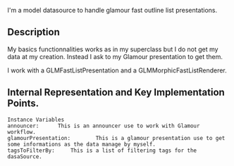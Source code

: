 I'm a model datasource to handle glamour fast outline list presentations.

Description 
--------------------

My basics functionnalities works as in my superclass but I do not get my data at my creation. Instead I ask to my Glamour presentation to get them.

I work with a GLMFastListPresentation and a GLMMorphicFastListRenderer. 

Internal Representation and Key Implementation Points.
--------------------

    Instance Variables
	announcer:		This is an announcer use to work with Glamour workflow. 
	glamourPresentation:		This is a glamour presentation use to get some informations as the data manage by myself.
	tagsToFilterBy:		This is a list of filtering tags for the dasaSource.

